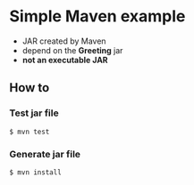 # Simple Maven example

* JAR created by Maven
* depend on the **Greeting** jar
* **not an executable JAR**


## How to

### Test jar file
```
$ mvn test 
```

### Generate jar file
```
$ mvn install 
```
